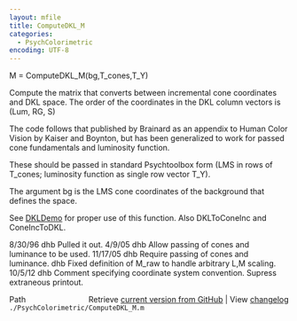 ```yaml
---
layout: mfile
title: ComputeDKL_M
categories:
  - PsychColorimetric
encoding: UTF-8
---
```


M = ComputeDKL\_M\(bg,T\_cones,T\_Y\)

Compute the matrix that converts between incremental cone
coordinates and DKL space.  The order of
the coordinates in the DKL column vectors is \(Lum, RG, S\)

The code follows that published by Brainard
as an appendix to Human Color Vision by Kaiser
and Boynton, but has been generalized to work
for passed cone fundamentals and luminosity
function.

These should be passed in standard Psychtoolbox
form \(LMS in rows of T\_cones; luminosity function
as single row vector T\_Y\).

The argument bg is the LMS cone coordinates of the
background that defines the space.

See [DKLDemo](/docs/DKLDemo) for proper use of this function.  Also
DKLToConeInc and ConeIncToDKL.

8/30/96   dhb  Pulled it out.
4/9/05    dhb  Allow passing of cones and luminance to be used.
11/17/05  dhb  Require passing of cones and luminance.
          dhb  Fixed definition of M\_raw to handle arbitrary L,M scaling.
10/5/12   dhb  Comment specifying coordinate system convention.  Supress extraneous printout.


<div class="code_header" style="text-align:right;">
  <span style="float:left;">Path&nbsp;&nbsp;</span> <span class="counter">Retrieve <a href=
  "https://raw.github.com/Psychtoolbox-3/Psychtoolbox-3/beta/./PsychColorimetric/ComputeDKL_M.m">current version from GitHub</a> | View <a href=
  "https://github.com/Psychtoolbox-3/Psychtoolbox-3/commits/beta/./PsychColorimetric/ComputeDKL_M.m">changelog</a></span>
</div>
<div class="code">
  <code>./PsychColorimetric/ComputeDKL_M.m</code>
</div>

